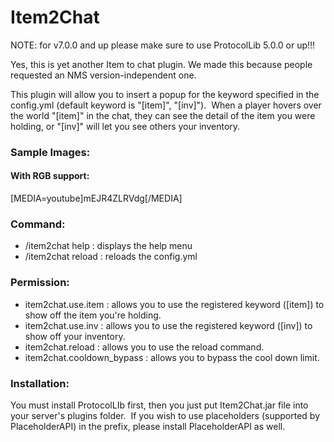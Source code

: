 # Item2Chat

NOTE: for v7.0.0 and up please make sure to use ProtocolLib 5.0.0 or up!!!

Yes, this is yet another Item to chat plugin. We made this because people requested an NMS version-independent one.

This plugin will allow you to insert a popup for the keyword specified in the config.yml (default keyword is "[item]", "[inv]").  When a player hovers over the world "[item]" in the chat, they can see the detail of the item you were holding, or "[inv]" will let you see others your inventory.

### Sample Images:

#### With RGB support:

[MEDIA=youtube]mEJR4ZLRVdg[/MEDIA]

### Command:
 * /item2chat help : displays the help menu
 * /item2chat reload : reloads the config.yml

### Permission:
 * item2chat.use.item : allows you to use the registered keyword ([item]) to show off the item you're holding.
 * item2chat.use.inv : allows you to use the registered keyword ([inv]) to show off your inventory.
 * item2chat.reload : allows you to use the reload command.
 * item2chat.cooldown_bypass : allows you to bypass the cool down limit.

### Installation:
You must install ProtocolLIb first, then you just put Item2Chat.jar file into your server's plugins folder.  If you wish to use placeholders (supported by PlaceholderAPI) in the prefix, please install PlaceholderAPI as well.

